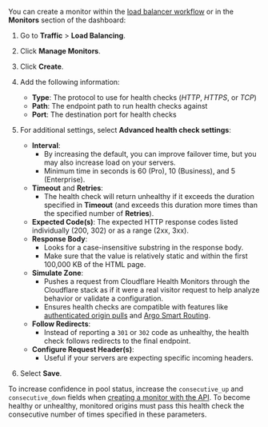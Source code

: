 You can create a monitor within the [load balancer workflow](/how-to/create-load-balancer) or in the **Monitors** section of the dashboard:

1. Go to **Traffic** > **Load Balancing**.
1. Click **Manage Monitors**.
1. Click **Create**.
1. Add the following information:

   - **Type**: The protocol to use for health checks (_HTTP_, _HTTPS_, or _TCP_)
   - **Path**: The endpoint path to run health checks against
   - **Port**: The destination port for health checks

1. For additional settings, select **Advanced health check settings**:

   - **Interval**:
     - By increasing the default, you can improve failover time, but you may also increase load on your servers.
     - Minimum time in seconds is 60 (Pro), 10 (Business), and 5 (Enterprise).
   - **Timeout** and **Retries**:
     - The health check will return unhealthy if it exceeds the duration specified in **Timeout** (and exceeds this duration more times than the specified number of **Retries**).
   - **Expected Code(s)**: The expected HTTP response codes listed individually (200, 302) or as a range (2xx, 3xx).
   - **Response Body**:
     - Looks for a case-insensitive substring in the response body.
     - Make sure that the value is relatively static and within the first 100,000 KB of the HTML page.
   - **Simulate Zone**:
     - Pushes a request from Cloudflare Health Monitors through the Cloudflare stack as if it were a real visitor request to help analyze behavior or validate a configuration.
     - Ensures health checks are compatible with features like [authenticated origin pulls](https://developers.cloudflare.com/ssl/origin-configuration/authenticated-origin-pull) and [Argo Smart Routing](https://support.cloudflare.com/hc/articles/115000224552).
   - **Follow Redirects**:
     - Instead of reporting a `301` or `302` code as unhealthy, the health check follows redirects to the final endpoint.
   - **Configure Request Header(s)**:
     - Useful if your servers are expecting specific incoming headers.

1. Select **Save**.

<Aside type="note" header="Note:">

To increase confidence in pool status, increase the `consecutive_up` and `consecutive_down` fields when [creating a monitor with the API](https://api.cloudflare.com/#account-load-balancer-monitors-create-monitor). To become healthy or unhealthy, monitored origins must pass this health check the consecutive number of times specified in these parameters.

</Aside>
